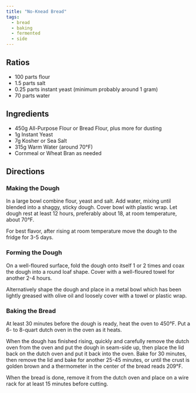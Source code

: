 ```yaml
---
title: "No-Knead Bread"
tags:
  - bread
  - baking
  - fermented
  - side
---
```


## Ratios

- 100 parts flour
- 1.5 parts salt
- 0.25 parts instant yeast (minimum probably around 1 gram)
- 70 parts water

## Ingredients

- 450g All-Purpose Flour or Bread Flour, plus more for dusting
- 1g Instant Yeast
- 7g Kosher or Sea Salt
- 315g Warm Water (around 70°F)
- Cornmeal or Wheat Bran as needed

## Directions

### Making the Dough

In a large bowl combine flour, yeast and salt. Add water, mixing until blended into a shaggy, sticky dough. Cover bowl with plastic wrap. Let dough rest at least 12 hours, preferably about 18, at room temperature, about 70°F.

For best flavor, after rising at room temperature move the dough to the fridge for 3-5 days.

### Forming the Dough

On a well-floured surface, fold the dough onto itself 1 or 2 times and coax the dough into a round loaf shape. Cover with a well-floured towel for another 2-4 hours.

Alternatively shape the dough and place in a metal bowl which has been lightly greased with olive oil and loosely cover with a towel or plastic wrap.

### Baking the Bread

At least 30 minutes before the dough is ready, heat the oven to 450°F. Put a 6- to 8-quart dutch oven in the oven as it heats.

When the dough has finished rising, quickly and carefully remove the dutch oven from the oven and put the dough in seam-side up, then place the lid back on the dutch oven and put it back into the oven. Bake for 30 minutes, then remove the lid and bake for another 25-45 minutes, or until the crust is golden brown and a thermometer in the center of the bread reads 209°F.

When the bread is done, remove it from the dutch oven and place on a wire rack for at least 15 minutes before cutting.
